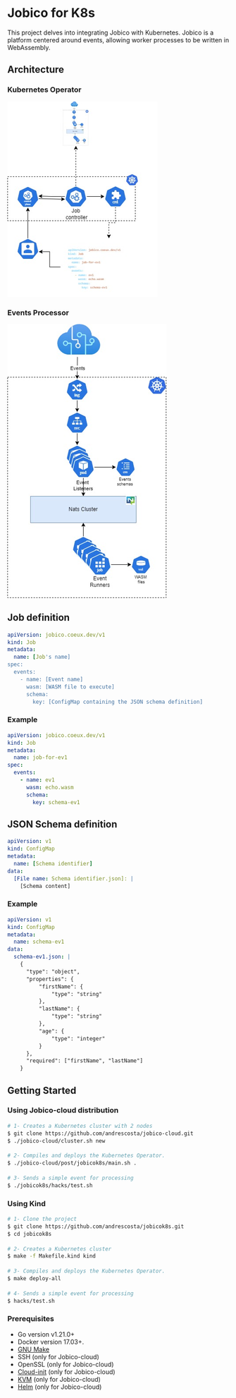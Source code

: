 # Jobico for K8s
This project delves into integrating Jobico with Kubernetes. Jobico is a platform centered around events, allowing worker processes to be written in WebAssembly.

## Architecture

### Kubernetes Operator

![Operator](img/operator.jpg)

### Events Processor

![Processor](img/processor.jpg)

## Job definition

```yaml
apiVersion: jobico.coeux.dev/v1
kind: Job
metadata:
  name: [Job's name]
spec:
  events:
    - name: [Event name]
      wasm: [WASM file to execute]
      schema:
        key: [ConfigMap containing the JSON schema definition]
```

### Example

```yaml
apiVersion: jobico.coeux.dev/v1
kind: Job
metadata:
  name: job-for-ev1
spec:
  events:
    - name: ev1
      wasm: echo.wasm
      schema:
        key: schema-ev1
```
## JSON Schema definition

```yaml
apiVersion: v1
kind: ConfigMap
metadata:
  name: [Schema identifier]
data:
  [File name: Schema identifier.json]: |
    [Schema content]
```
### Example

```yaml
apiVersion: v1
kind: ConfigMap
metadata:
  name: schema-ev1
data:
  schema-ev1.json: |
    {
      "type": "object",
      "properties": {
          "firstName": {
              "type": "string"
          },
          "lastName": {
              "type": "string"
          },
          "age": {
              "type": "integer"
          }
      },
      "required": ["firstName", "lastName"]
    }
```

## Getting Started

### Using Jobico-cloud distribution
```bash
# 1- Creates a Kubernetes cluster with 2 nodes
$ git clone https://github.com/andrescosta/jobico-cloud.git
$ ./jobico-cloud/cluster.sh new

# 2- Compiles and deploys the Kubernetes Operator.
$ ./jobico-cloud/post/jobicok8s/main.sh .

# 3- Sends a simple event for processing
$ ./jobicok8s/hacks/test.sh
```
### Using Kind
```bash
# 1- Clone the project
$ git clone https://github.com/andrescosta/jobicok8s.git
$ cd jobicok8s 

# 2- Creates a Kubernetes cluster
$ make -f Makefile.kind kind

# 3- Compiles and deploys the Kubernetes Operator.
$ make deploy-all

# 4- Sends a simple event for processing
$ hacks/test.sh
```
### Prerequisites
- Go version v1.21.0+
- Docker version 17.03+.
- [GNU Make](https://www.gnu.org/software/make/) 
- SSH (only for Jobico-cloud)
- OpenSSL (only for Jobico-cloud)
- [Cloud-init](https://cloud-init.io/) (only for Jobico-cloud)
- [KVM](https://ubuntu.com/blog/kvm-hyphervisor) (only for Jobico-cloud)
- [Helm](https://helm.sh/) (only for Jobico-cloud)